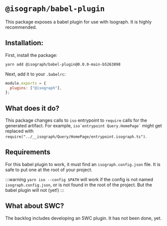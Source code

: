 # `@isograph/babel-plugin`

This package exposes a babel plugin for use with Isograph. It is highly recommended.

## Installation:

First, install the package:

```bash
yarn add @isograph/babel-plugin@0.0.0-main-b5263898
```

Next, add it to your `.babelrc`:

```js
module.exports = {
  plugins: ["@isograph"],
};
```

## What does it do?

This package changes calls to `iso` entrypoint to `require` calls for the generated artifact. For example, `` iso`entrypoint Query.HomePage` `` might get replaced with `require("../__isograph/Query/HomePage/entrypoint.isograph.ts")`.

## Requirements

For this babel plugin to work, it must find an `isograph.config.json` file. It is safe to put one at the root of your project.

:::warning
`yarn iso --config $PATH` will work if the config is not named `isograph.config.json`, or is not found in the root of the project. But the babel plugin will not (yet!)
:::

## What about SWC?

The backlog includes developing an SWC plugin. It has not been done, yet.
